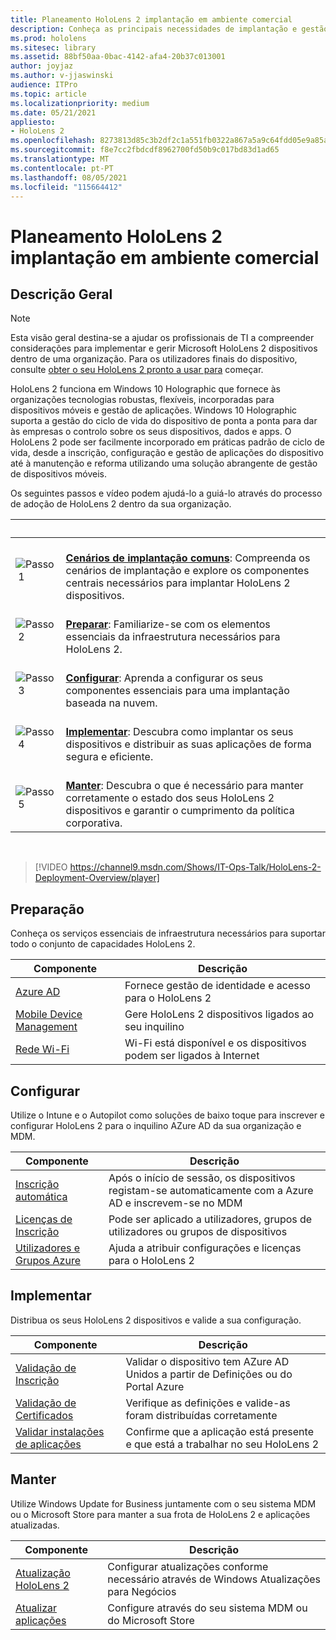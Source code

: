 ```yaml
---
title: Planeamento HoloLens 2 implantação em ambiente comercial
description: Conheça as principais necessidades de implantação e gestão de HoloLens em ambientes empresariais, incluindo infraestruturas, diretório ativo azul e gestão de dispositivos móveis.
ms.prod: hololens
ms.sitesec: library
ms.assetid: 88bf50aa-0bac-4142-afa4-20b37c013001
author: joyjaz
ms.author: v-jjaswinski
audience: ITPro
ms.topic: article
ms.localizationpriority: medium
ms.date: 05/21/2021
appliesto:
- HoloLens 2
ms.openlocfilehash: 8273813d85c3b2df2c1a551fb0322a867a5a9c64fdd05e9a85a2097b1590fb62
ms.sourcegitcommit: f8e7cc2fbdcdf8962700fd50b9c017bd83d1ad65
ms.translationtype: MT
ms.contentlocale: pt-PT
ms.lasthandoff: 08/05/2021
ms.locfileid: "115664412"
---
```

# <a name="planning-hololens-2-deployment-in-a-commercial-environment"></a>Planeamento HoloLens 2 implantação em ambiente comercial

## <a name="overview"></a>Descrição Geral

> [!NOTE]
> Esta visão geral destina-se a ajudar os profissionais de TI a compreender considerações para implementar e gerir Microsoft HoloLens 2 dispositivos dentro de uma organização. Para os utilizadores finais do dispositivo, consulte [obter o seu HoloLens 2 pronto a usar para](hololens2-setup.md) começar.

HoloLens 2 funciona em Windows 10 Holographic que fornece às organizações tecnologias robustas, flexíveis, incorporadas para dispositivos móveis e gestão de aplicações. Windows 10 Holographic suporta a gestão do ciclo de vida do dispositivo de ponta a ponta para dar às empresas o controlo sobre os seus dispositivos, dados e apps. O HoloLens 2 pode ser facilmente incorporado em práticas padrão de ciclo de vida, desde a inscrição, configuração e gestão de aplicações do dispositivo até à manutenção e reforma utilizando uma solução abrangente de gestão de dispositivos móveis.

Os seguintes passos e vídeo podem ajudá-lo a guiá-lo através do processo de adoção de HoloLens 2 dentro da sua organização.

| &nbsp; | &nbsp; |
|--|--|
| ![Passo 1](images/1green.png)| <br/> **[Cenários de implantação comuns](hololens-requirements.md)**: Compreenda os cenários de implantação e explore os componentes centrais necessários para implantar HoloLens 2 dispositivos. |
| ![Passo 2](images/2green.png)| <br/> **[Preparar](#prepare)**: Familiarize-se com os elementos essenciais da infraestrutura necessários para HoloLens 2. |
| ![Passo 3](images/3green.png) | <br/> **[Configurar](#configure)**: Aprenda a configurar os seus componentes essenciais para uma implantação baseada na nuvem. |
| ![Passo 4](images/4green.png) | <br/> **[Implementar](#deploy)**: Descubra como implantar os seus dispositivos e distribuir as suas aplicações de forma segura e eficiente. |
| ![Passo 5](images/5green.png) | <br/> **[Manter](#maintain)**: Descubra o que é necessário para manter corretamente o estado dos seus HoloLens 2 dispositivos e garantir o cumprimento da política corporativa. |

<br/>

> [!VIDEO https://channel9.msdn.com/Shows/IT-Ops-Talk/HoloLens-2-Deployment-Overview/player]

## <a name="prepare"></a>Preparação

Conheça os serviços essenciais de infraestrutura necessários para suportar todo o conjunto de capacidades HoloLens 2.

| Componente | Descrição |
|-----------|------------|
| [Azure AD](hololens-identity.md) | Fornece gestão de identidade e acesso para o HoloLens 2  |
| [Mobile Device Management](hololens-mdm-configure.md)| Gere HoloLens 2 dispositivos ligados ao seu inquilino  |
| [Rede Wi-Fi](hololens-commercial-infrastructure.md)| Wi-Fi está disponível e os dispositivos podem ser ligados à Internet  |

## <a name="configure"></a>Configurar

Utilize o Intune e o Autopilot como soluções de baixo toque para inscrever e configurar HoloLens 2 para o inquilino AZure AD da sua organização e MDM.

| Componente | Descrição |
|-----------|------------|
| [Inscrição automática](hololens-enroll-mdm.md#auto-enrollment-in-mdm) | Após o início de sessão, os dispositivos registam-se automaticamente com a Azure AD e inscrevem-se no MDM  |
| [Licenças de Inscrição](hololens2-cloud-connected-configure.md#application-licenses)| Pode ser aplicado a utilizadores, grupos de utilizadores ou grupos de dispositivos  |
| [Utilizadores e Grupos Azure](hololens2-cloud-connected-configure.md#azure-users-and-groups) | Ajuda a atribuir configurações e licenças para o HoloLens 2  |

## <a name="deploy"></a>Implementar

Distribua os seus HoloLens 2 dispositivos e valide a sua configuração. 

| Componente | Descrição |
|-----------|------------|
| [Validação de Inscrição](hololens2-corp-connected-deploy.md#enrollment-validation) | Validar o dispositivo tem AZure AD Unidos a partir de Definições ou do Portal Azure |
| [Validação de Certificados](hololens2-corp-connected-deploy.md#wi-fi-certificate-validation) | Verifique as definições e valide-as foram distribuídas corretamente |
| [Validar instalações de aplicações](hololens2-corp-connected-deploy.md#validate-lob-app-install) | Confirme que a aplicação está presente e que está a trabalhar no seu HoloLens 2 |

## <a name="maintain"></a>Manter

Utilize Windows Update for Business juntamente com o seu sistema MDM ou o Microsoft Store para manter a sua frota de HoloLens 2 e aplicações atualizadas.

| Componente | Descrição |
|-----------|------------|
| [Atualização HoloLens 2](hololens-updates.md) | Configurar atualizações conforme necessário através de Windows Atualizações para Negócios |
| [Atualizar aplicações](app-deploy-overview.md) | Configure através do seu sistema MDM ou do Microsoft Store
